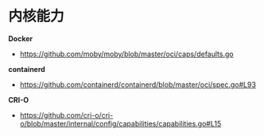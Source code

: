 # 内核能力

**Docker**

* https://github.com/moby/moby/blob/master/oci/caps/defaults.go

**containerd**

* https://github.com/containerd/containerd/blob/master/oci/spec.go#L93

**CRI-O**

* https://github.com/cri-o/cri-o/blob/master/internal/config/capabilities/capabilities.go#L15
